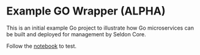 # Example GO Wrapper (ALPHA)

This is an initial example Go project to illustrate how Go microservices can be built and deployed for management by Seldon Core.

Follow the [notebook](SeldonGoModel.ipynb) to test.

